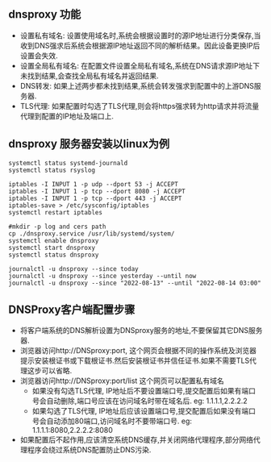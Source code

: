 ## dnsproxy 功能
- 设置私有域名: 设置使用域名时,系统会根据设置时的源IP地址进行分类保存,当收到DNS强求后系统会根据源IP地址返回不同的解析结果。因此设备更换IP后设置会失效.
- 设置全局私有域名: 在配置文件设置全局私有域名,系统在DNS请求源IP地址下未找到结果,会查找全局私有域名并返回结果.
- DNS转发: 如果上述两步都未找到结果,系统会转发强求到配置中的上游DNS服务器.
- TLS代理: 如果配置时勾选了TLS代理,则会将https强求转为http请求并将流量代理到配置的IP地址及端口上.

## dnsproxy 服务器安装以linux为例
```shell
systemctl status systemd-journald
systemctl status rsyslog

iptables -I INPUT 1 -p udp --dport 53 -j ACCEPT
iptables -I INPUT 1 -p tcp --dport 8080 -j ACCEPT
iptables -I INPUT 1 -p tcp --dport 443 -j ACCEPT
iptables-save > /etc/sysconfig/iptables
systemctl restart iptables

#mkdir -p log and cers path
cp ./dnsproxy.service /usr/lib/systemd/system/
systemctl enable dnsproxy
systemctl start dnsproxy
systemctl status dnsproxy

journalctl -u dnsproxy --since today
journalctl -u dnsproxy --since yesterday --until now
journalctl -u dnsproxy --since "2022-08-13" --until "2022-08-14 03:00"
```

## DNSProxy客户端配置步骤
- 将客户端系统的DNS解析设置为DNSproxy服务的地址,不要保留其它DNS服务器.
- 浏览器访问http://DNSproxy:port, 这个网页会根据不同的操作系统及浏览器提示安装根证书或下载根证书.然后安装根证书并信任证书.如果不需要TLS代理这步可以省略.
- 浏览器访问http://DNSproxy:port/list 这个网页可以配置私有域名
    - 如果没有勾选TLS代理, IP地址后不要设置端口号,提交配置后如果有端口号会自动删除,端口号应该在访问域名时带在域名后. eg: 1.1.1.1,2.2.2.2
    - 如果勾选了TLS代理, IP地址后应该设置端口号,提交配置后如果没有端口号会自动添加80端口,访问域名时不要带端口号. eg: 1.1.1.1:8080,2.2.2.2:8080
- 如果配置后不起作用,应该清空系统DNS缓存,并关闭网络代理程序,部分网络代理程序会绕过系统DNS配置防止DNS污染.
